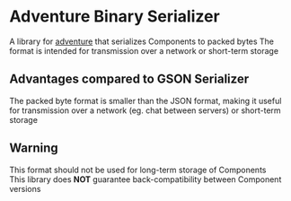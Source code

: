 # Adventure Binary Serializer

A library for [adventure](https://github.com/KyoriPowered/adventure) that serializes Components to packed bytes
The format is intended for transmission over a network or short-term storage

## Advantages compared to GSON Serializer
The packed byte format is smaller than the JSON format, making it useful for transmission over a network (eg. chat between servers) or short-term storage

## Warning
This format should not be used for long-term storage of Components  
This library does **NOT** guarantee back-compatibility between Component versions

